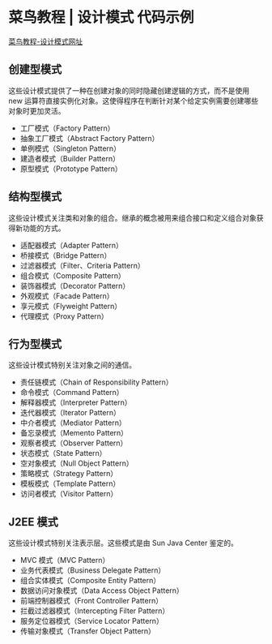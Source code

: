 # 菜鸟教程 | 设计模式 代码示例
[菜鸟教程-设计模式网址](https://www.runoob.com/design-pattern/design-pattern-tutorial.html)

## 创建型模式
这些设计模式提供了一种在创建对象的同时隐藏创建逻辑的方式，而不是使用 new 运算符直接实例化对象。这使得程序在判断针对某个给定实例需要创建哪些对象时更加灵活。	
+ 工厂模式（Factory Pattern）
+ 抽象工厂模式（Abstract Factory Pattern）
+ 单例模式（Singleton Pattern）
+ 建造者模式（Builder Pattern）
+ 原型模式（Prototype Pattern）
## 结构型模式
这些设计模式关注类和对象的组合。继承的概念被用来组合接口和定义组合对象获得新功能的方式。	
+ 适配器模式（Adapter Pattern）
+ 桥接模式（Bridge Pattern）
+ 过滤器模式（Filter、Criteria Pattern）
+ 组合模式（Composite Pattern）
+ 装饰器模式（Decorator Pattern）
+ 外观模式（Facade Pattern）
+ 享元模式（Flyweight Pattern）
+ 代理模式（Proxy Pattern）
## 行为型模式
这些设计模式特别关注对象之间的通信。	
+ 责任链模式（Chain of Responsibility Pattern）
+ 命令模式（Command Pattern）
+ 解释器模式（Interpreter Pattern）
+ 迭代器模式（Iterator Pattern）
+ 中介者模式（Mediator Pattern）
+ 备忘录模式（Memento Pattern）
+ 观察者模式（Observer Pattern）
+ 状态模式（State Pattern）
+ 空对象模式（Null Object Pattern）
+ 策略模式（Strategy Pattern）
+ 模板模式（Template Pattern）
+ 访问者模式（Visitor Pattern）
## J2EE 模式
这些设计模式特别关注表示层。这些模式是由 Sun Java Center 鉴定的。	
+ MVC 模式（MVC Pattern）
+ 业务代表模式（Business Delegate Pattern）
+ 组合实体模式（Composite Entity Pattern）
+ 数据访问对象模式（Data Access Object Pattern）
+ 前端控制器模式（Front Controller Pattern）
+ 拦截过滤器模式（Intercepting Filter Pattern）
+ 服务定位器模式（Service Locator Pattern）
+ 传输对象模式（Transfer Object Pattern）
